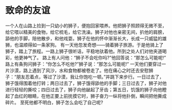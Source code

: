 # 致命的友谊
一个人在山路上捡到一只幼小的狮子，便抱回家喂养。他把狮子照顾得无微不至，给它喂以精美的食物，给它梳毛，给它洗澡。狮子对他也亲密无间，扒他的肩膀，舔他的手脚，陪他散步，和他戏耍。狮子在他的怀中渐渐长大，长成一只威猛的雄狮，也温顺得如一条家狗。 
有一天他忽发奇想——骑着狮子旅游。于是他骑上了狮子，踏上了旅程。一路上狮子很听话，平稳地驮着他。所到之处人们对他夹道喝彩，他更神气了。 
路上有人问他：“狮子不会吃你吗?”他回答说：“那怎么可能呢!” 
路上有条狗问狮子：“你怎么不吃他?”狮子说：“那怎么可能呢!” 
一天他们要穿过一片沙漠，路上遇到了风沙，水和食物都被卷走了。他在痛心之时还去安慰狮子：“朋友忍着点，等过了沙漠，我让你饱吃一顿。”并跳下来步行。一日过去了，狮子饿得围着他打转；两日过去了，狮子饿得舔他的手脚；三日过去了，狮子对他进行轻轻的撕咬；四日过去了，狮子向他龇起了牙齿；第五日，饥饿的狮子向他瞪起了血红的眼睛，在他正要上前抚摸它时，狮子奋力一纵将他扑倒，瞬间把他撕成碎片。 
至死他都不明白，狮子怎么会吃了自己呢?
  